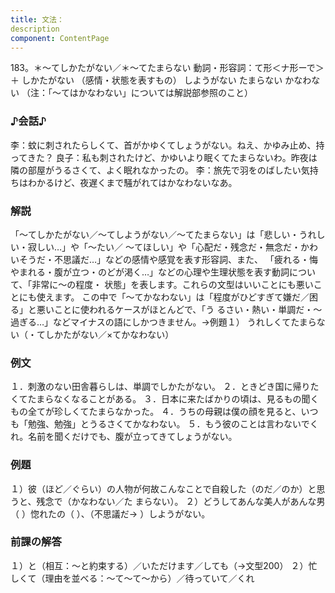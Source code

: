 ```yaml
---
title: 文法：
description
component: ContentPage
---
```



183。＊～てしかたがない／＊～てたまらない
動詞・形容詞：て形＜ナ形ーで＞ ＋ しかたがない
（感情・状態を表すもの） しようがない たまらない かなわない
（注：「～てはかなわない」については解説部参照のこと）
### ♪会話♪
李：蚊に刺されたらしくて、首がかゆくてしょうがない。ねえ、かゆみ止め、持ってきた？
良子：私も刺されたけど、かゆいより眠くてたまらないわ。昨夜は隣の部屋がうるさくて、よく眠れなかったの。
李：旅先で羽をのばしたい気持ちはわかるけど、夜遅くまで騒がれてはかなわないなあ。
### 解説
「～てしかたがない／～てしようがない／～てたまらない」は「悲しい・うれしい・寂しい…」や「～たい／
～てほしい」や「心配だ・残念だ・無念だ・かわいそうだ・不思議だ…」などの感情や感覚を表す形容詞、また、 「疲れる・悔やまれる・腹が立つ・のどが渇く…」などの心理や生理状態を表す動詞について、「非常に～の程度・ 状態」を表します。これらの文型はいいことにも悪いことにも使えます。
この中で「～てかなわない」は「程度がひどすぎて嫌だ／困る」と悪いことに使われるケースがほとんどで、「う るさい・熱い・単調だ・～過ぎる…」などマイナスの語にしかつきません。→例題１）
うれしくてたまらない（・てしかたがない／×てかなわない）
### 例文
１．刺激のない田舎暮らしは、単調でしかたがない。
２．ときどき国に帰りたくてたまらなくなることがある。
３．日本に来たばかりの頃は、見るもの聞くもの全てが珍しくてたまらなかった。
４．うちの母親は僕の顔を見ると、いつも「勉強、勉強」とうるさくてかなわない。
５．もう彼のことは言わないでくれ。名前を聞くだけでも、腹が立ってきてしょうがない。
### 例題
１）彼（ほど／ぐらい）の人物が何故こんなことで自殺した（のだ／のか）と思うと、残念で（かなわない／た
まらない）。
２）どうしてあんな美人があんな男（ ）惚れたの（ ）、（不思議だ→ ）しようがない。
### 前課の解答
１）と（相互：～と約束する）／いただけます／しても（→文型200）
２）忙しくて（理由を並べる：～て～て～から）／待っていて／くれ
